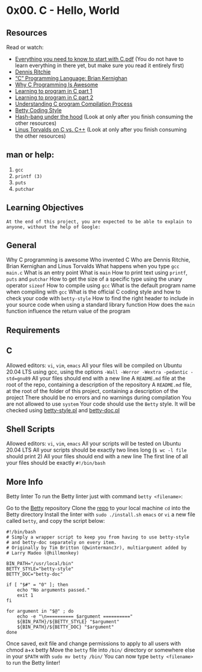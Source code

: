 # 0x00. C - Hello, World

## Resources
Read or watch:

- [Everything you need to know to start with C.pdf](https://alx-intranet.hbtn.io/rltoken/PFR07aPG-bU81pHZaexbXA) (You do not have to learn everything in there yet, but make sure you read it entirely first)
- [Dennis Ritchie](https://en.wikipedia.org/wiki/Dennis_Ritchie)
- [“C” Programming Language: Brian Kernighan](https://www.youtube.com/watch?v=de2Hsvxaf8M)
- [Why C Programming Is Awesome](https://www.youtube.com/watch?v=smGalmxPVYc)
- [Learning to program in C part 1](https://www.youtube.com/watch?v=rk2fK2IIiiQ)
- [Learning to program in C part 2](https://www.youtube.com/watch?v=FwpP_MsZWnU)
- [Understanding C program Compilation Process](https://www.youtube.com/watch?v=VDslRumKvRA)
- [Betty Coding Style](https://github.com/holbertonschool/Betty/wiki)
- [Hash-bang under the hood](https://twitter.com/unix_byte/status/1024147947393495040?s=21) (Look at only after you finish consuming the other resources)
- [Linus Torvalds on C vs. C++](http://harmful.cat-v.org/software/c++/linus) (Look at only after you finish consuming the other resources)

## man or help:
1. `gcc`
2. `printf (3)`
3. `puts`
4. `putchar`

## Learning Objectives
    At the end of this project, you are expected to be able to explain to anyone, without the help of Google:

## General
Why C programming is awesome
Who invented C
Who are Dennis Ritchie, Brian Kernighan and Linus Torvalds
What happens when you type `gcc main.c`
What is an entry point
What is `main`
How to print text using `printf`, `puts` and `putchar`
How to get the size of a specific type using the unary operator `sizeof`
How to compile using `gcc`
What is the default program name when compiling with `gcc`
What is the official C coding style and how to check your code with `betty-style`
How to find the right header to include in your source code when using a standard library function
How does the `main` function influence the return value of the program
## Requirements
## C
Allowed editors: `vi`, `vim`, `emacs`
All your files will be compiled on Ubuntu 20.04 LTS using gcc, using the options `-Wall -Werror -Wextra -pedantic -std=gnu89`
All your files should end with a new line
A `README.md` file at the root of the repo, containing a description of the repository
A `README.md` file, at the root of the folder of this project, containing a description of the project
There should be no errors and no warnings during compilation
You are not allowed to use `system`
Your code should use the `Betty` style. It will be checked using [betty-style.pl](https://github.com/holbertonschool/Betty/blob/master/betty-style.pl) and [betty-doc.pl](https://github.com/holbertonschool/Betty/blob/master/betty-doc.pl)
## Shell Scripts
Allowed editors: `vi`, `vim`, `emacs`
All your scripts will be tested on Ubuntu 20.04 LTS
All your scripts should be exactly two lines long (`$ wc -l file` should print 2)
All your files should end with a new line
The first line of all your files should be exactly `#!/bin/bash`

## More Info
Betty linter
To run the Betty linter just with command `betty <filename>`:

Go to the [Betty](https://github.com/holbertonschool/Betty) repository
Clone the [repo](https://github.com/holbertonschool/Betty) to your local machine
`cd` into the Betty directory
Install the linter with `sudo ./install.sh`
`emacs` or `vi` a new file called `betty`, and copy the script below:
```
#!/bin/bash
# Simply a wrapper script to keep you from having to use betty-style
# and betty-doc separately on every item.
# Originally by Tim Britton (@wintermanc3r), multiargument added by
# Larry Madeo (@hillmonkey)

BIN_PATH="/usr/local/bin"
BETTY_STYLE="betty-style"
BETTY_DOC="betty-doc"

if [ "$#" = "0" ]; then
    echo "No arguments passed."
    exit 1
fi

for argument in "$@" ; do
    echo -e "\n========== $argument =========="
    ${BIN_PATH}/${BETTY_STYLE} "$argument"
    ${BIN_PATH}/${BETTY_DOC} "$argument"
done
```
Once saved, exit file and change permissions to apply to all users with chmod a+x betty
Move the `betty` file into `/bin/` directory or somewhere else in your `$PATH` with `sudo mv betty /bin/`
You can now type `betty <filename>` to run the Betty linter!